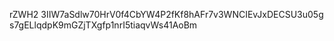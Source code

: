 rZWH2 3IIW7aSdlw70HrV0f4CbYW4P2fKf8hAFr7v3WNCIEvJxDECSU3u05g s7gELlqdpK9mGZjTXgfp1nrI5tiaqvWs41AoBm
